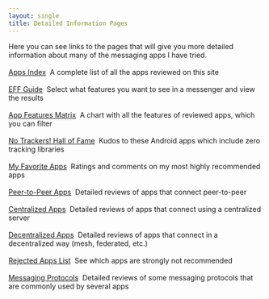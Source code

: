 ```yaml
---
layout: single
title: Detailed Information Pages
---
```

Here you can see links to the pages that will give you more detailed information about many of the messaging apps I have tried.<br>
<br>
<a href="{% link _pages/app_list.md %}" class="btn btn--info btn--x-large">Apps Index</a>&nbsp;&nbsp;A complete list of all the apps reviewed on this site<br>
<br>
<a href="{% link _pages/effguide.md %}" class="btn btn--info btn--x-large">EFF Guide</a>&nbsp;&nbsp;Select what features you want to see in a messenger and view the results<br>
<br>
<a href="{% link _pages/featuresmatrix.md %}" class="btn btn--info btn--x-large">App Features Matrix</a>&nbsp;&nbsp;A chart with all the features of reviewed apps, which you can filter<br>
<br>
<a href="{% link _pages/notrackers.md %}" class="btn btn--info btn--x-large">No Trackers! Hall of Fame</a>&nbsp;&nbsp;Kudos to these Android apps which include zero tracking libraries<br>
<br>
<a href="{% link favorites.md %}" class="btn btn--info btn--x-large">My Favorite Apps</a>&nbsp;&nbsp;Ratings and comments on my most highly recommended apps<br>
<br>
<a href="{% link p2papps.md %}" class="btn btn--info btn--x-large">Peer-to-Peer Apps</a>&nbsp;&nbsp;Detailed reviews of apps that connect peer-to-peer<br>
<br>
<a href="{% link centralizedapps.md %}" class="btn btn--info btn--x-large">Centralized Apps</a>&nbsp;&nbsp;Detailed reviews of apps that connect using a centralized server<br>
<br>
<a href="{% link decentralizedapps.md %}" class="btn btn--info btn--x-large">Decentralized Apps</a>&nbsp;&nbsp;Detailed reviews of apps that connect in a decentralized way (mesh, federated, etc.)<br>
<br>
<a href="{% link rejectedapps.md %}" class="btn btn--info btn--x-large">Rejected Apps List</a>&nbsp;&nbsp;See which apps are strongly not recommended<br>
<br>
<a href="{% link protocols.md %}" class="btn btn--info btn--x-large">Messaging Protocols</a>&nbsp;&nbsp;Detailed reviews of some messaging protocols that are commonly used by several apps<br>
